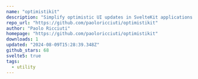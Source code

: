 ```yaml
---
name: "optimistikit"
description: "Simplify optimistic UI updates in SvelteKit applications."
repo_url: "https://github.com/paoloricciuti/optimistikit"
author: "Paolo Ricciuti"
homepage: "https://github.com/paoloricciuti/optimistikit"
downloads: 1
updated: "2024-08-09T15:28:39.348Z"
github_stars: 68
svelte5: true
tags: 
  - utility
---
```

